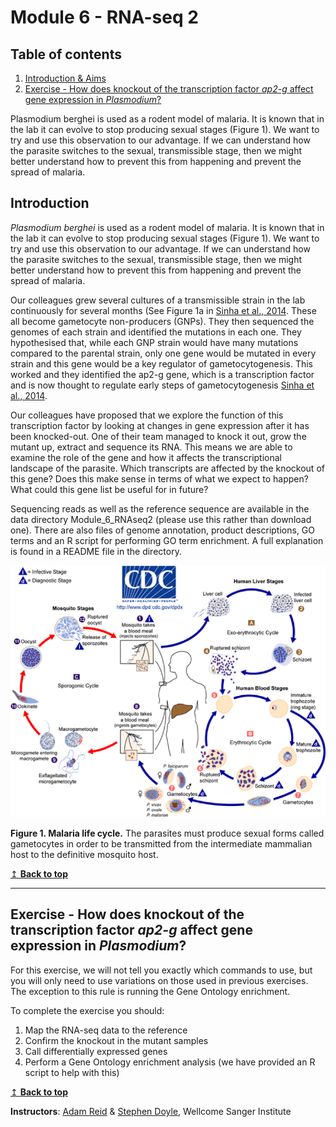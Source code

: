 # Module 6 - RNA-seq 2


## Table of contents
1. [Introduction & Aims](#introduction)
2. [Exercise - How does knockout of the transcription factor *ap2-g* affect gene expression in *Plasmodium*?](#exercise1)

Plasmodium berghei is used as a rodent model of malaria. It is known that in the lab it can evolve to stop producing sexual stages (Figure 1). We want to try and use this observation to our advantage. If we can understand how the parasite switches to the sexual, transmissible stage, then we might better understand how to prevent this from happening and prevent the spread of malaria. 

## Introduction <a name="introduction"></a>

*Plasmodium berghei* is used as a rodent model of malaria. It is known that in the lab it can evolve to stop producing sexual stages (Figure 1). We want to try and use this observation to our advantage. If we can understand how the parasite switches to the sexual, transmissible stage, then we might better understand how to prevent this from happening and prevent the spread of malaria. 

Our colleagues grew several cultures of a transmissible strain in the lab continuously for several months (See Figure 1a in [Sinha et al., 2014](https://www.nature.com/articles/nature12970). These all become gametocyte non-producers (GNPs). They then sequenced the genomes of each strain and identified the mutations in each one. They hypothesised that, while each GNP strain would have many mutations compared to the parental strain, only one gene would be mutated in every strain and this gene would be a key regulator of gametocytogenesis. This worked and they identified the ap2-g gene, which is a transcription factor and is now thought to regulate early steps of gametocytogenesis [Sinha et al., 2014](https://www.ncbi.nlm.nih.gov/pubmed/24572359). 

Our colleagues have proposed that we explore the function of this transcription factor by looking at changes in gene expression after it has been knocked-out. One of their team managed to knock it out, grow the mutant up, extract and sequence its RNA. This means we are able to examine the role of the gene and how it affects the transcriptional landscape of the parasite. Which transcripts are affected by the knockout of this gene? Does this make sense in terms of what we expect to happen? What could this gene list be useful for in future?

Sequencing reads as well as the reference sequence are available in the data directory Module_6_RNAseq2 (please use this rather than download one). There are also files of genome annotation, product descriptions, GO terms and an R script for performing GO term enrichment. A full explanation is found in a README file in the directory.

![](images/module6_image1.png)

**Figure 1. Malaria life cycle.** The parasites must produce sexual forms called gametocytes in order to be transmitted from the intermediate mammalian host to the definitive mosquito host.


 [↥ **Back to top**](#top)
 
 
  ******
## Exercise - How does knockout of the transcription factor *ap2-g* affect gene expression in *Plasmodium*? <a name="exercise1"></a>
 
For this exercise, we will not tell you exactly which commands to use, but you will only need to use variations on those used in previous exercises. The exception to this rule is running the Gene Ontology enrichment.

To complete the exercise you should:

1. Map the RNA-seq data to the reference
2. Confirm the knockout in the mutant samples
3. Call differentially expressed genes
4. Perform a Gene Ontology enrichment analysis (we have provided an R script to help with this)

 [↥ **Back to top**](#top)

**Instructors**: [Adam Reid](mailto:ar11@sanger.ac.uk) & [Stephen Doyle](mailto:sd21@sanger.ac.uk), Wellcome Sanger Institute

